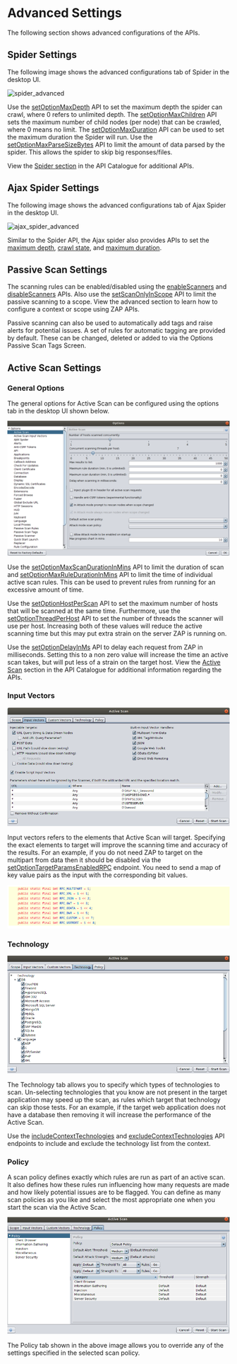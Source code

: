# Advanced Settings

The following section shows advanced configurations of the APIs.

## Spider Settings

The following image shows the advanced configurations tab of Spider in the desktop UI.

![spider_advanced](../images/spider_advanced.png)

Use the [setOptionMaxDepth](#spideractionsetoptionmaxdepth) API to set the maximum depth the spider can crawl, where 0 refers to unlimited depth. 
The [setOptionMaxChildren](#spideractionsetoptionmaxchildren) API sets the maximum number of child nodes (per node) that can be crawled, 
where 0 means no limit. The [setOptionMaxDuration](#spideractionsetoptionmaxduration) API can be used to set the maximum duration the Spider will run.
Use the [setOptionMaxParseSizeBytes](#spideractionsetoptionmaxparsesizebytes) API to limit the amount of data parsed by the spider. 
This allows the spider to skip big responses/files. 

View the [Spider section](#spider) in the API Catalogue for additional APIs.

## Ajax Spider  Settings

The following image shows the advanced configurations tab of Ajax Spider in the desktop UI.

![ajax_spider_advanced](../images/ajax_spider_advanced.png)

Similar to the Spider API, the Ajax spider also provides APIs to set the [maximum depth](#), [crawl state](#), and [maximum duration](#).

## Passive Scan Settings

The scanning rules can be enabled/disabled using the [enableScanners](#pscanactionenablescanners) and [disableScanners]((#pscanactiondisablescanners)) APIs.
Also use the [setScanOnlyInScope](#pscanviewscanonlyinscope) API to limit the passive scanning to a scope. View
the advanced section to learn how to configure a context or scope using ZAP APIs.

Passive scanning can also be used to automatically add tags and raise alerts for potential issues. A set of rules for 
automatic tagging are provided by default. These can be changed, deleted or added to via the Options Passive Scan Tags Screen.

## Active Scan Settings

### General Options

The general options for Active Scan can be configured using the options tab in the desktop UI shown below.

![options](../images/ascan_advanced_options.png)

Use the [setOptionMaxScanDurationInMins](#ascanactionsetoptionmaxscandurationinmins) API to limit the duration of scan and 
[setOptionMaxRuleDurationInMins](#ascanactionsetoptionmaxruledurationinmins) API to limit the time of individual active scan rules.
This can be used to prevent rules from running for an excessive amount of time.

Use the [setOptionHostPerScan](#ascanactionsetoptionhostperscan) API to set the maximum number of hosts that will be scanned at the same time. 
Furthermore, use the [setOptionThreadPerHost](#ascanactionsetoptionthreadperhost) API to set the number of threads the scanner will use per host. 
Increasing both of these values will reduce the active scanning time but this may put extra strain on the server ZAP is running on.

Use the [setOptionDelayInMs](#ascanactionsetoptiondelayinms) API to delay each request from ZAP in milliseconds. Setting this to a non zero value will increase 
the time an active scan takes, but will put less of a strain on the target host. View the [Active Scan](#zap-api-ascan) section in 
the API Catalogue for additional information regarding the APIs.

### Input Vectors

![input_vectors](../images/ascan_advanced_input_vectors.png)

Input vectors refers to the elements that Active Scan will target. Specifying the exact elements to target will improve the
scanning time and accuracy of the results. For an example, if you do not need ZAP to target on the
multipart from data then it should be disabled via the [setOptionTargetParamsEnabledRPC](#ascanactionsetoptiontargetparamsenabledrpc) endpoint. 
You need to send a map of key value pairs as the input with the corresponding bit values.

![input_vectors_code](../images/ascan_advanced_input_vector_code.png)

### Technology

![technology](../images/ascan_advanced_tech.png)

The Technology tab allows you to specify which types of technologies to scan. Un-selecting technologies that you know are 
not present in the target application may speed up the scan, as rules which target that technology can skip those tests.
For an example, if the target web application does not have a database then removing it will increase the performance of the Active Scan.

Use the [includeContextTechnologies](#contextactionincludecontexttechnologies) and [excludeContextTechnologies](#contextactionexcludecontexttechnologies) 
API endpoints to include and exclude the technology list from the context.

### Policy

A scan policy defines exactly which rules are run as part of an active scan. It also defines how these rules run influencing 
how many requests are made and how likely potential issues are to be flagged. You can define as many scan policies as you 
like and select the most appropriate one when you start the scan via the Active Scan. 

![policy](../images/ascan_advanced_policy.png)

The Policy tab shown in the above image allows you to override any of the settings specified in the selected scan policy.

